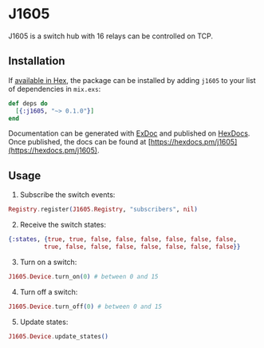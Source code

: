 # J1605

J1605 is a switch hub with 16 relays can be controlled on TCP.

## Installation

If [available in Hex](https://hex.pm/docs/publish), the package can be installed
by adding `j1605` to your list of dependencies in `mix.exs`:

```elixir
def deps do
  [{:j1605, "~> 0.1.0"}]
end
```

Documentation can be generated with [ExDoc](https://github.com/elixir-lang/ex_doc)
and published on [HexDocs](https://hexdocs.pm). Once published, the docs can
be found at [https://hexdocs.pm/j1605](https://hexdocs.pm/j1605).

## Usage

1. Subscribe the switch events:

```elixir
Registry.register(J1605.Registry, "subscribers", nil)
```

2. Receive the switch states:

```elixir
{:states, {true, true, false, false, false, false, false, false,
          true, false, false, false, false, false, false, false}}
```

3. Turn on a switch:

```elixir
J1605.Device.turn_on(0) # between 0 and 15
```

4. Turn off a switch:

```elixir
J1605.Device.turn_off(0) # between 0 and 15
```

5. Update states:

```elixir
J1605.Device.update_states()
```
